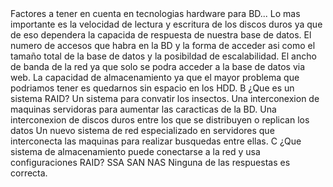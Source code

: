 <pregunta>
  <enunciado>Factores a tener en cuenta en tecnologias hardware para BD...</enunciado>
  <opcionA>Lo mas importante es la velocidad de lectura y escritura de los discos duros ya que de eso dependera la capacida de respuesta de nuestra base de datos.</opcionA>
  <opcionB>El numero de accesos que habra en la BD y la forma de acceder asi como el tamaño total de la base de datos y la posibildad de escalabilidad.</opcionB>
  <opcionC>El ancho de banda de la red ya que solo se podra acceder a la base de datos via web.</opcionC>
  <opcionD>La capacidad de almacenamiento ya que el mayor problema que podriamos tener es quedarnos sin espacio en los HDD.</opcionD>
  <solucion>B</solucion>
</pregunta>

<pregunta>
  <enunciado>¿Que es un sistema RAID?</enunciado>
  <opcionA>Un sistema para convatir los insectos.</opcionA>
  <opcionB>Una interconexion de maquinas servidoras para aumentar las caracticas de la BD.</opcionB>
  <opcionC>Una interconexion de discos duros entre los que se distribuyen o replican los datos</opcionC>
  <opcionD>Un nuevo sistema de red especializado en servidores que interconecta las maquinas para realizar busquedas entre ellas.</opcionD>
  <solucion>C</solucion>
</pregunta>

<pregunta>
  <enunciado>¿Que sistema de almacenamiento puede conectarse a la red y usa configuraciones RAID?</enunciado>
  <opcionA>SSA</opcionA>
  <opcionB>SAN</opcionB>
  <opcionC>NAS</opcionC>
  <opcionD>Ninguna de las respuestas es correcta.</opcionD>
  <solucion></solucion>
</pregunta>